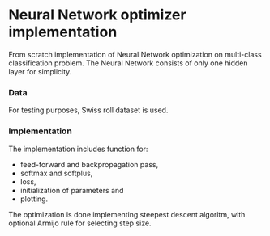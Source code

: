 # Neural Network optimizer implementation
From scratch implementation of Neural Network optimization on multi-class classification problem. The Neural Network consists of only one hidden layer for simplicity.

### Data 
For testing purposes, Swiss roll dataset is used. 

### Implementation
The implementation includes function for:
- feed-forward and backpropagation pass, 
- softmax and softplus, 
- loss, 
- initialization of parameters and 
- plotting. 


The optimization is done implementing steepest descent algoritm, with optional Armijo rule for selecting step size.
